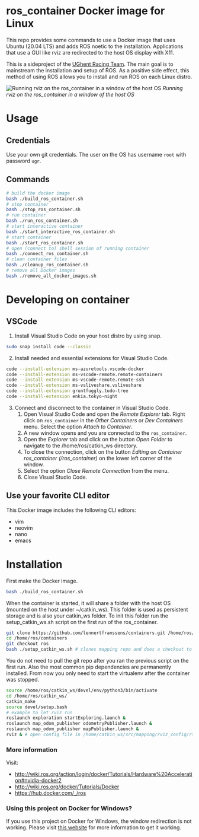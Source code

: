 # ros_container Docker image for Linux
This repo provides some commands to use a Docker image that uses Ubuntu (20.04 LTS) and adds ROS noetic to the installation. Applications that use a GUI like rviz are redirected to the host OS display with X11.

This is a sideproject of the [UGhent Racing Team](https://github.com/UgentRacing). The main goal is to mainstream the installation and setup of ROS. As a positive side effect, this method of using ROS allows you to install and run ROS on each Linux distro.

![Running rviz on the ros_container in a window of the host OS](https://i.imgur.com/8nvUaMu.png)
*Running rviz on the ros_container in a window of the host OS*

# Usage
## Credentials
Use your own git credentials. The user on the OS has username ```root``` with password ```ugr```.

## Commands
```bash
# build the docker image
bash ./build_ros_container.sh
# stop container
bash ./stop_ros_container.sh
# run container
bash ./run_ros_container.sh
# start interactive container
bash ./start_interactive_ros_container.sh
# start container
bash ./start_ros_container.sh
# open (connect to) shell session of running container
bash ./connect_ros_container.sh
# clean container files
bash ./cleanup_ros_container.sh
# remove all Docker images
bash ./remove_all_docker_images.sh
```

# Developing on container
## VSCode
1. Install Visual Studio Code on your host distro by using snap.
```bash
sudo snap install code --classic
```

2. Install needed and essential extensions for Visual Studio Code.
```bash
code --install-extension ms-azuretools.vscode-docker
code --install-extension ms-vscode-remote.remote-containers
code --install-extension ms-vscode-remote.remote-ssh
code --install-extension ms-vsliveshare.vsliveshare
code --install-extension gruntfuggly.todo-tree
code --install-extension enkia.tokyo-night
```

3. Connect and disconnect to the container in Visual Studio Code.
   1. Open Visual Studio Code and open the *Remote Explorer* tab. Right click on ```ros_container``` in the *Other Containers* or *Dev Containers* menu. Select the option *Attach to Container*.
   2. A new window opens and you are connected to the ```ros_container```. 
   3. Open the *Explorer* tab and click on the button *Open Folder* to navigate to the /home/ros/catkin_ws directory.
   4. To close the connection, click on the button *Editing on Container ros_container (/ros_container)* on the lower left corner of the window.
   5. Select the option *Close Remote Connection* from the menu.
   6. Close Visual Studio Code.

## Use your favorite CLI editor
This Docker image includes the following CLI editors:
* vim
* neovim
* nano
* emacs

# Installation
First make the Docker image.
```bash
bash ./build_ros_container.sh
```

When the container is started, it will share a folder with the host OS (mounted on the host under ~/catkin_ws). This folder is used as persistent storage and is also your catkin_ws folder. To init this folder run the setup_catkin_ws.sh script on the first run of the ros_container.
```bash
git clone https://github.com/lennertfranssens/containers.git /home/ros/containers
cd /home/ros/containers
git checkout ros
bash ./setup_catkin_ws.sh # clones mapping repo and does a checkout to the rviz branch to test GUI redirect
```

You do not need to pull the git repo after you ran the previous script on the first run. Also the most common pip dependencies are permanently installed. From now you only need to start the virtualenv after the container was stopped.
```bash
source /home/ros/catkin_ws/devel/env/python3/bin/activate
cd /home/ros/catkin_ws/
catkin_make
source devel/setup.bash
# example to let rviz run
roslaunch exploration startExploring.launch &
roslaunch map_odom_publisher odometryPublisher.launch &
roslaunch map_odom_publisher mapPublisher.launch &
rviz & # open config file in /home/catkin_ws/src/mapping/rviz_config/rtt_viz.rviz
```

### More information
Visit: 
* http://wiki.ros.org/action/login/docker/Tutorials/Hardware%20Acceleration#nvidia-docker2
* http://wiki.ros.org/docker/Tutorials/Docker
* https://hub.docker.com/_/ros

### Using this project on Docker for Windows?
If you use this project on Docker for Windows, the window redirection is not working. Please visit [this website](https://dev.to/darksmile92/run-gui-app-in-linux-docker-container-on-windows-host-4kde) for more information to get it working.
